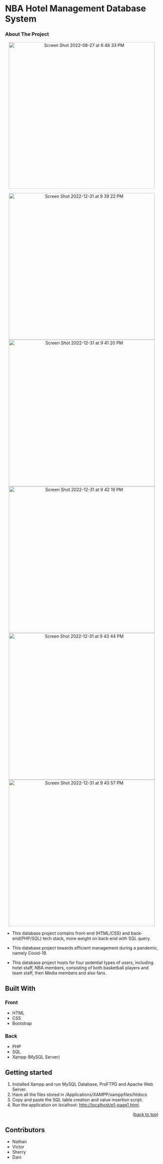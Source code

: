 # NBA Hotel Management Database System



### About The Project
<p align="center">
<img width="480" alt="Screen Shot 2022-08-27 at 6 48 33 PM" src="https://user-images.githubusercontent.com/75557717/187050629-10259713-0bb6-4237-9cbd-c8f12249f406.png">
</p>
<p align="center">
<img width="480" alt="Screen Shot 2022-12-31 at 9 39 22 PM" src="https://user-images.githubusercontent.com/75557717/210162045-fe3e69b2-539f-48d5-a3d4-50ad5ac06089.png">
<img width="480" alt="Screen Shot 2022-12-31 at 9 41 20 PM" src="https://user-images.githubusercontent.com/75557717/210162077-4a3fd61b-b10c-40ee-91fd-b372fd65cee3.png">
<img width="480" alt="Screen Shot 2022-12-31 at 9 42 19 PM" src="https://user-images.githubusercontent.com/75557717/210162095-725d007e-9597-4604-8a89-3a71ea065b62.png">
<img width="480" alt="Screen Shot 2022-12-31 at 9 43 44 PM" src="https://user-images.githubusercontent.com/75557717/210162119-c940f91b-de2b-4fdb-8641-94d63f9975a2.png">
<img width="480" alt="Screen Shot 2022-12-31 at 9 43 57 PM" src="https://user-images.githubusercontent.com/75557717/210162122-d433a6da-ec57-4ccc-8385-5aa19e4f53fe.png">
</p>




* This database project contains front-end (HTML/CSS) and back-end(PHP/SQL) tech stack, more weight on back-end with SQL query.
* This database project towards efficient management during a pandemic, namely Covid-19.

* This database project hosts for four potential types of users, including hotel staff, NBA members, consisting of both basketball players and team staff, then Media members and also fans.

## Built With

### Front
* HTML
* CSS
* Bootstrap

### Back
* PHP
* SQL
* Xampp (MySQL Server)

## Getting started

1. Installed Xampp and run MySQL Database, ProFTPD and Apache Web Server.
2. Have all the files stored in /Applications/XAMPP/xamppfiles/htdocs
3. Copy and paste the SQL table creation and value insertion script.
4. Run the application on localhost: [http://localhost/p1-page1.html](http://localhost/p1-page1.html).

<p align="right">(<a href="#readme-top">back to top</a>)</p>

## Contributors
- Nathan
- Victor
- Sherry
- Dani
